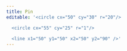 ```yaml
---
title: Pin
editable: '<circle cx="50" cy="30" r="20"/>

  <circle cx="55" cy="25" r="1"/>
  
  <line x1="50" y1="50" x2="50" y2="90" />'
---
```

